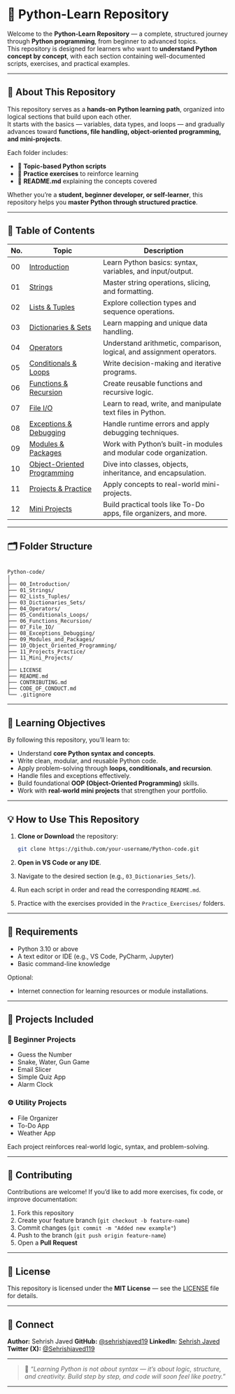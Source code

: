 # 🐍 Python-Learn Repository

Welcome to the **Python-Learn Repository** — a complete, structured journey through **Python programming**, from beginner to advanced topics.  
This repository is designed for learners who want to **understand Python concept by concept**, with each section containing well-documented scripts, exercises, and practical examples.

---

## 🚀 About This Repository

This repository serves as a **hands-on Python learning path**, organized into logical sections that build upon each other.  
It starts with the basics — variables, data types, and loops — and gradually advances toward **functions, file handling, object-oriented programming, and mini-projects**.

Each folder includes:
- 🧩 **Topic-based Python scripts**  
- 🧠 **Practice exercises** to reinforce learning  
- 📘 **README.md** explaining the concepts covered  

Whether you’re a **student, beginner developer, or self-learner**, this repository helps you **master Python through structured practice**.

---

## 🧭 Table of Contents

| No. | Topic | Description |
|-----|--------|-------------|
| 00 | [Introduction](./00_Introduction/README.md) | Learn Python basics: syntax, variables, and input/output. |
| 01 | [Strings](./01_Strings/README.md) | Master string operations, slicing, and formatting. |
| 02 | [Lists & Tuples](./02_Lists_Tuples/README.md) | Explore collection types and sequence operations. |
| 03 | [Dictionaries & Sets](./03_Dictionaries_Sets/README.md) | Learn mapping and unique data handling. |
| 04 | [Operators](./04_Operators/README.md) | Understand arithmetic, comparison, logical, and assignment operators. |
| 05 | [Conditionals & Loops](./05_Conditionals_Loops/README.md) | Write decision-making and iterative programs. |
| 06 | [Functions & Recursion](./06_Functions_Recursion/README.md) | Create reusable functions and recursive logic. |
| 07 | [File I/O](./07_File_IO/README.md) | Learn to read, write, and manipulate text files in Python. |
| 08 | [Exceptions & Debugging](./08_Exceptions_Debugging/README.md) | Handle runtime errors and apply debugging techniques. |
| 09 | [Modules & Packages](./09_Modules_and_Packages/README.md) | Work with Python’s built-in modules and modular code organization. |
| 10 | [Object-Oriented Programming](./10_Object_Oriented_Programming/README.md) | Dive into classes, objects, inheritance, and encapsulation. |
| 11 | [Projects & Practice](./11_Projects_Practice/README.md) | Apply concepts to real-world mini-projects. |
| 12 | [Mini Projects](./11_Mini_Projects/README.md) | Build practical tools like To-Do apps, file organizers, and more. |

---

## 🗂️ Folder Structure

```

Python-code/
│
├── 00_Introduction/
├── 01_Strings/
├── 02_Lists_Tuples/
├── 03_Dictionaries_Sets/
├── 04_Operators/
├── 05_Conditionals_Loops/
├── 06_Functions_Recursion/
├── 07_File_IO/
├── 08_Exceptions_Debugging/
├── 09_Modules_and_Packages/
├── 10_Object_Oriented_Programming/
├── 11_Projects_Practice/
├── 11_Mini_Projects/
│
├── LICENSE
├── README.md
├── CONTRIBUTING.md
├── CODE_OF_CONDUCT.md
└── .gitignore

```

---

## 🧠 Learning Objectives

By following this repository, you’ll learn to:
- Understand **core Python syntax and concepts**.  
- Write clean, modular, and reusable Python code.  
- Apply problem-solving through **loops, conditionals, and recursion**.  
- Handle files and exceptions effectively.  
- Build foundational **OOP (Object-Oriented Programming)** skills.  
- Work with **real-world mini projects** that strengthen your portfolio.  

---

## 💡 How to Use This Repository

1. **Clone or Download** the repository:  
   ```bash
   git clone https://github.com/your-username/Python-code.git
   ```

2. **Open in VS Code or any IDE**.
3. Navigate to the desired section (e.g., `03_Dictionaries_Sets/`).
4. Run each script in order and read the corresponding `README.md`.
5. Practice with the exercises provided in the `Practice_Exercises/` folders.

---

## 🧩 Requirements

* Python 3.10 or above
* A text editor or IDE (e.g., VS Code, PyCharm, Jupyter)
* Basic command-line knowledge

Optional:

* Internet connection for learning resources or module installations.

---

## 🧱 Projects Included

### 🧮 Beginner Projects

* Guess the Number
* Snake, Water, Gun Game
* Email Slicer
* Simple Quiz App
* Alarm Clock

### ⚙️ Utility Projects

* File Organizer
* To-Do App
* Weather App

Each project reinforces real-world logic, syntax, and problem-solving.

---

## 🤝 Contributing

Contributions are welcome!
If you’d like to add more exercises, fix code, or improve documentation:

1. Fork this repository
2. Create your feature branch (`git checkout -b feature-name`)
3. Commit changes (`git commit -m "Added new example"`)
4. Push to the branch (`git push origin feature-name`)
5. Open a **Pull Request**

---

## 📜 License

This repository is licensed under the **MIT License** — see the [LICENSE](./LICENSE) file for details.

---

## 💬 Connect

**Author:** Sehrish Javed
**GitHub:** [@sehrishjaved19](https://github.com/sehrishjaved19)
**LinkedIn:** [Sehrish Javed](https://www.linkedin.com/in/sehrish-javed-119abc)
**Twitter (X):** [@Sehrishjaved119](https://x.com/Sehrishjaved119)

---

> 🌟 *“Learning Python is not about syntax — it’s about logic, structure, and creativity. Build step by step, and code will soon feel like poetry.”*

---
